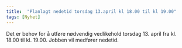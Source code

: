 ```yaml
---
title:  "Planlagt nedetid torsdag 13.april kl 18.00 til kl 19.00"
tags: [Nyhet]
---
```

 
Det er behov for å utføre nødvendig vedlikehold torsdag 13. april fra kl. 18.00 til kl. 19.00. Jobben vil medfører nedetid.
 

